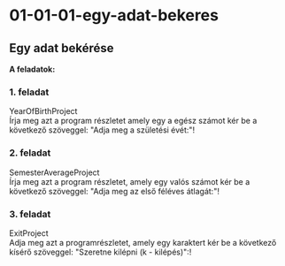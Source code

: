 # 01-01-01-egy-adat-bekeres
## Egy adat bekérése
**A feladatok:**
### 1. feladat   
YearOfBirthProject   <br />
Írja meg azt a program részletet amely egy a egész számot kér be a következő szöveggel: "Adja meg a születési évét:"!   <br />
### 2. feladat   
SemesterAverageProject    <br />
Írja meg azt a program részletet, amely egy valós számot kér be a következő szöveggel: "Adja meg az első féléves átlagát:"!   <br />
### 3. feladat   
ExitProject      <br />
Adja meg azt a programrészletet, amely egy karaktert kér be a következő kísérő szöveggel: "Szeretne kilépni (k - kilépés)":!   <br />
